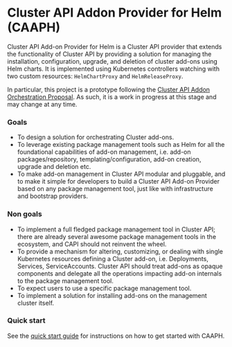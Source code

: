 # Cluster API Addon Provider for Helm (CAAPH)

Cluster API Add-on Provider for Helm is a Cluster API provider that extends the functionality of Cluster API by providing a solution for managing the installation, configuration, upgrade, and deletion of cluster add-ons using Helm charts. It is implemented using Kubernetes controllers watching with two custom resources: `HelmChartProxy` and `HelmReleaseProxy`.

In particular, this project is a prototype following the [Cluster API Addon Orchestration Proposal](https://github.com/kubernetes-sigs/cluster-api/pull/6905). As such, it is a work in progress at this stage and may change at any time.

### Goals

- To design a solution for orchestrating Cluster add-ons.
- To leverage existing package management tools such as Helm for all the foundational capabilities of add-on management, i.e. add-on packages/repository, templating/configuration, add-on creation, upgrade and deletion etc. 
- To make add-on management in Cluster API modular and pluggable, and to make it simple for developers to build a Cluster API Add-on Provider based on any package management tool, just like with infrastructure and bootstrap providers.

### Non goals

- To implement a full fledged package management tool in Cluster API; there are already several awesome package management tools in the ecosystem, and CAPI should not reinvent the wheel. 
- To provide a mechanism for altering, customizing, or dealing with single Kubernetes resources defining a Cluster add-on, i.e. Deployments, Services, ServiceAccounts. Cluster API should treat add-ons as opaque components and delegate all the operations impacting add-on internals to the package management tool.
- To expect users to use a specific package management tool.
- To implement a solution for installing add-ons on the management cluster itself.

### Quick start

See the [quick start guide](docs/quick-start.md) for instructions on how to get started with CAAPH.
